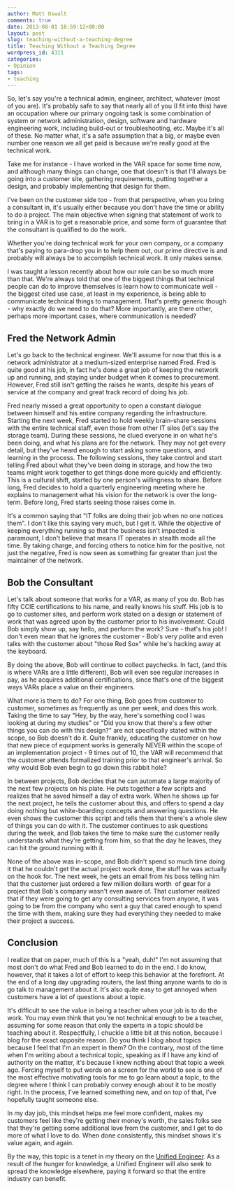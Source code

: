 ```yaml
---
author: Matt Oswalt
comments: true
date: 2013-08-01 18:59:12+00:00
layout: post
slug: teaching-without-a-teaching-degree
title: Teaching Without a Teaching Degree
wordpress_id: 4311
categories:
- Opinion
tags:
- teaching
---
```


So, let's say you're a technical admin, engineer, architect, whatever (most of you are). It's probably safe to say that nearly all of you (I fit into this) have an occupation where our primary ongoing task is some combination of system or network administration, design, software and hardware engineering work, including build-out or troubleshooting, etc. Maybe it's all of these. No matter what, it's a safe assumption that a big, or maybe even number one reason we all get paid is because we're really good at the technical work.

Take me for instance - I have worked in the VAR space for some time now, and although many things can change, one that doesn't is that I'll always be going into a customer site, gathering requirements, putting together a design, and probably implementing that design for them.

I've been on the customer side too - from that perspective, when you bring a consultant in, it's usually either because you don't have the time or ability to do a project. The main objective when signing that statement of work to bring in a VAR is to get a reasonable price, and some form of guarantee that the consultant is qualified to do the work.

Whether you're doing technical work for your own company, or a company that's paying to para-drop you in to help them out, our prime directive is and probably will always be to accomplish technical work. It only makes sense.

I was taught a lesson recently about how our role can be so much more than that. We're always told that one of the biggest things that technical people can do to improve themselves is learn how to communicate well - the biggest cited use case, at least in my experience, is being able to communicate technical things to management. That's pretty generic though - why exactly do we need to do that? More importantly, are there other, perhaps more important cases, where communication is needed?

## Fred the Network Admin

Let's go back to the technical engineer. We'll assume for now that this is a network administrator at a medium-sized enterprise named Fred. Fred is quite good at his job, in fact he's done a great job of keeping the network up and running, and staying under budget when it comes to procurement. However, Fred still isn't getting the raises he wants, despite his years of service at the company and great track record of doing his job.

Fred nearly missed a great opportunity to open a constant dialogue between himself and his entire company regarding the infrastructure. Starting the next week, Fred started to hold weekly brain-share sessions with the entire technical staff, even those from other IT silos (let's say the storage team). During these sessions, he clued everyone in on what he's been doing, and what his plans are for the network. They may not get every detail, but they've heard enough to start asking some questions, and learning in the process. The following sessions, they take control and start telling Fred about what they've been doing in storage, and how the two teams might work together to get things done more quickly and efficiently. This is a cultural shift, started by one person's willingness to share. Before long, Fred decides to hold a quarterly engineering meeting where he explains to management what his vision for the network is over the long-term. Before long, Fred starts seeing those raises come in.

It's a common saying that "IT folks are doing their job when no one notices them". I don't like this saying very much, but I get it. While the objective of keeping everything running so that the business isn't impacted is paramount, I don't believe that means IT operates in stealth mode all the time. By taking charge, and forcing others to notice him for the positive, not just the negative, Fred is now seen as something far greater than just the maintainer of the network.

## Bob the Consultant

Let's talk about someone that works for a VAR, as many of you do. Bob has fifty CCIE certifications to his name, and really knows his stuff. His job is to go to customer sites, and perform work stated on a design or statement of work that was agreed upon by the customer prior to his involvement. Could Bob simply show up, say hello, and perform the work? Sure - that's his job! I don't even mean that he ignores the customer - Bob's very polite and even talks with the customer about "those Red Sox" while he's hacking away at the keyboard.

By doing the above, Bob will continue to collect paychecks. In fact, (and this is where VARs are a little different), Bob will even see regular increases in pay, as he acquires additional certifications, since that's one of the biggest ways VARs place a value on their engineers.

What more is there to do? For one thing, Bob goes from customer to customer, sometimes as frequently as one per week, and does this work. Taking the time to say "Hey, by the way, here's something cool I was looking at during my studies" or "Did you know that there's a few other things you can do with this design?" are not specifically stated within the scope, so Bob doesn't do it. Quite frankly, educating the customer on how that new piece of equipment works is generally NEVER within the scope of an implementation project - 9 times out of 10, the VAR will recommend that the customer attends formalized training prior to that engineer's arrival. So why would Bob even begin to go down this rabbit hole?

In between projects, Bob decides that he can automate a large majority of the next few projects on his plate. He puts together a few scripts and realizes that he saved himself a day of extra work. When he shows up for the next project, he tells the customer about this, and offers to spend a day doing nothing but white-boarding concepts and answering questions. He even shows the customer this script and tells them that there's a whole slew of things you can do with it. The customer continues to ask questions during the week, and Bob takes the time to make sure the customer really understands what they're getting from him, so that the day he leaves, they can hit the ground running with it.

None of the above was in-scope, and Bob didn't spend so much time doing it that he couldn't get the actual project work done, the stuff he was actually on the hook for. The next week, he gets an email from his boss telling him that the customer just ordered a few million dollars worth  of gear for a project that Bob's company wasn't even aware of. That customer realized that if they were going to get any consulting services from anyone, it was going to be from the company who sent a guy that cared enough to spend the time with them, making sure they had everything they needed to make their project a success.

## Conclusion

I realize that on paper, much of this is a "yeah, duh!" I'm not assuming that most don't do what Fred and Bob learned to do in the end. I do know, however, that it takes a lot of effort to keep this behavior at the forefront. At the end of a long day upgrading routers, the last thing anyone wants to do is go talk to management about it. It's also quite easy to get annoyed when customers have a lot of questions about a topic.

It's difficult to see the value in being a teacher when your job is to do the work. You may even think that you're not technical enough to be a teacher, assuming for some reason that only the experts in a topic should be teaching about it. Respectfully, I chuckle a little bit at this notion, because I blog for the exact opposite reason. Do you think I blog about topics because I feel that I'm an expert in them? On the contrary, most of the time when I'm writing about a technical topic, speaking as if I have any kind of authority on the matter, it's because I knew nothing about that topic a week ago. Forcing myself to put words on a screen for the world to see is one of the most effective motivating tools for me to go learn about a topic, to the degree where I think I can probably convey enough about it to be mostly right. In the process, I've learned something new, and on top of that, I've hopefully taught someone else.

In my day job, this mindset helps me feel more confident, makes my customers feel like they're getting their money's worth, the sales folks see that they're getting some additional love from the customer, and I get to do more of what I love to do. When done consistently, this mindset shows it's value again, and again.

By the way, this topic is a tenet in my theory on the [Unified Engineer](https://keepingitclassless.net/the-unified-engineer/). As a result of the hunger for knowledge, a Unified Engineer will also seek to spread the knowledge elsewhere, paying it forward so that the entire industry can benefit.
